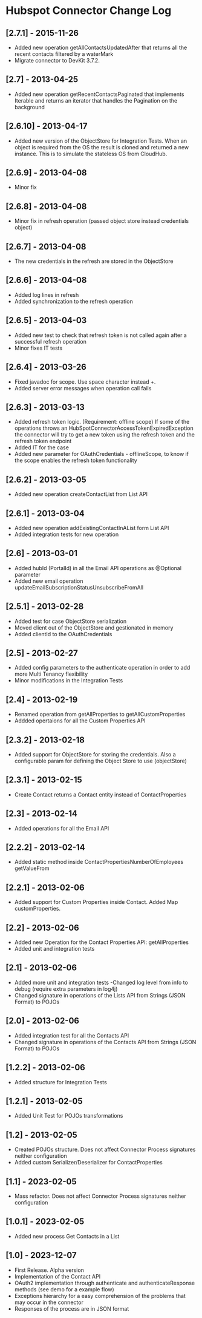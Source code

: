 Hubspot Connector Change Log
============================

## [2.7.1] - 2015-11-26
- Added new operation getAllContactsUpdatedAfter that returns all the recent contacts filtered by a waterMark
- Migrate connector to DevKit 3.7.2.

## [2.7] - 2013-04-25
- Added new operation getRecentContactsPaginated that implements Iterable and returns an iterator that handles the Pagination on the background

## [2.6.10] - 2013-04-17
- Added new version of the ObjectStore for Integration Tests. When an object is required from the OS the result is cloned and returned a new instance. This is to simulate the stateless OS from CloudHub.

## [2.6.9] - 2013-04-08
- Minor fix

## [2.6.8] - 2013-04-08
- Minor fix in refresh operation (passed object store instead credentials object)

## [2.6.7] - 2013-04-08
-  The new credentials in the refresh are stored in the ObjectStore

## [2.6.6] - 2013-04-08
-  Added log lines in refresh
- Added synchronization to the refresh operation

## [2.6.5] - 2013-04-03
-  Added new test to check that refresh token is not called again after a successful refresh operation	
- Minor fixes IT tests

## [2.6.4] - 2013-03-26
-  Fixed javadoc for scope. Use space character instead +.
- Added server error messages when operation call fails

## [2.6.3] - 2013-03-13
-  Added refresh token logic. (Requirement: offline scope) If some of the operations throws an HubSpotConnectorAccessTokenExpiredException the connector will try to get a new token using the refresh token and the refresh token endpoint 
- Added IT for the case
- Added new parameter for OAuthCredentials - offlineScope, to know if the scope enables the refresh token functionality

## [2.6.2] - 2013-03-05
- Added new operation createContactList from List API
	
## [2.6.1] - 2013-03-04
- Added new operation addExistingContactInAList form List API
- Added integration tests for new operation

## [2.6] - 2013-03-01
- Added hubId (PortalId) in all the Email API operations as @Optional parameter
- Added new email operation updateEmailSubscriptionStatusUnsubscribeFromAll

## [2.5.1] - 2013-02-28
- Added test for case ObjectStore serialization
- Moved client out of the ObjectStore and gestionated in memory
- Added clientId to the OAuthCredentials

## [2.5] - 2013-02-27
- Added config parameters to the authenticate operation in order to add more Multi Tenancy flexibility
- Minor modifications in the Integration Tests

## [2.4] - 2013-02-19
- Renamed operation from getAllProperties to getAllCustomProperties
- Addded opertaions for all the Custom Properties API

## [2.3.2] - 2013-02-18
- Added support for ObjectStore for storing the credentials. Also a configurable param for defining the Object Store to use (objectStore)

## [2.3.1] - 2013-02-15
- Create Contact returns a Contact entity instead of ContactProperties

## [2.3] - 2013-02-14
- Added operations for all the Email API

## [2.2.2] - 2013-02-14
- Added static method inside ContactPropertiesNumberOfEmployees getValueFrom

## [2.2.1] - 2013-02-06
- Added support for Custom Properties inside Contact. Added Map customProperties.

## [2.2] - 2013-02-06
- Added new Operation for the Contact Properties API: getAllProperties
- Added unit and integration tests

## [2.1] - 2013-02-06
- Added more unit and integration tests
-Changed log level from info to debug (require extra parameters in log4j)
- Changed signature in operations of the Lists API from Strings (JSON Format) to POJOs

## [2.0] - 2013-02-06
- Added integration test for all the Contacts API
- Changed signature in operations of the Contacts API from Strings (JSON Format) to POJOs

## [1.2.2] - 2013-02-06
- Added structure for Integration Tests

## [1.2.1] - 2013-02-05
- Added Unit Test for POJOs transformations

## [1.2] - 2013-02-05
- Created POJOs structure. Does not affect Connector Process signatures neither configuration
- Added custom Serializer/Deserializer for ContactProperties

## [1.1] - 2023-02-05
- Mass refactor. Does not affect Connector Process signatures neither configuration

## [1.0.1] - 2023-02-05
- Added new process Get Contacts in a List
	
## [1.0] - 2023-12-07
- First Release. Alpha version
- Implementation of the Contact API
- OAuth2 implementation through authenticate and authenticateResponse methods (see demo for a example flow)
- Exceptions hierarchy for a easy comprehension of the problems that may occur in the connector
- Responses of the process are in JSON format


